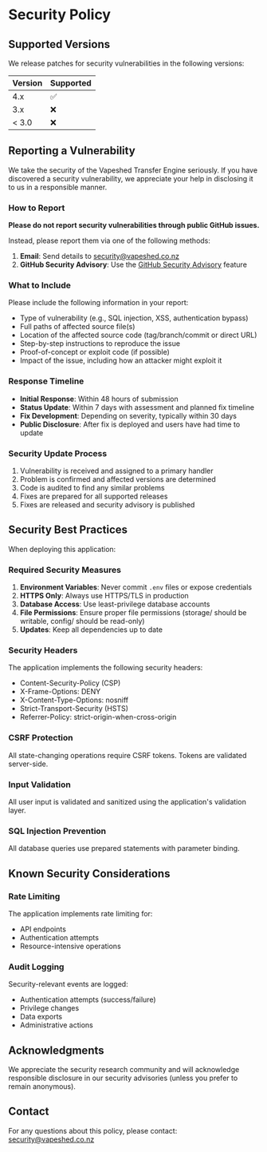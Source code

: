 # Security Policy

## Supported Versions

We release patches for security vulnerabilities in the following versions:

| Version | Supported          |
| ------- | ------------------ |
| 4.x     | :white_check_mark: |
| 3.x     | :x:                |
| < 3.0   | :x:                |

## Reporting a Vulnerability

We take the security of the Vapeshed Transfer Engine seriously. If you have discovered a security vulnerability, we appreciate your help in disclosing it to us in a responsible manner.

### How to Report

**Please do not report security vulnerabilities through public GitHub issues.**

Instead, please report them via one of the following methods:

1. **Email**: Send details to security@vapeshed.co.nz
2. **GitHub Security Advisory**: Use the [GitHub Security Advisory](https://github.com/pearcestephens/vapeshed_transfer/security/advisories/new) feature

### What to Include

Please include the following information in your report:

- Type of vulnerability (e.g., SQL injection, XSS, authentication bypass)
- Full paths of affected source file(s)
- Location of the affected source code (tag/branch/commit or direct URL)
- Step-by-step instructions to reproduce the issue
- Proof-of-concept or exploit code (if possible)
- Impact of the issue, including how an attacker might exploit it

### Response Timeline

- **Initial Response**: Within 48 hours of submission
- **Status Update**: Within 7 days with assessment and planned fix timeline
- **Fix Development**: Depending on severity, typically within 30 days
- **Public Disclosure**: After fix is deployed and users have had time to update

### Security Update Process

1. Vulnerability is received and assigned to a primary handler
2. Problem is confirmed and affected versions are determined
3. Code is audited to find any similar problems
4. Fixes are prepared for all supported releases
5. Fixes are released and security advisory is published

## Security Best Practices

When deploying this application:

### Required Security Measures

1. **Environment Variables**: Never commit `.env` files or expose credentials
2. **HTTPS Only**: Always use HTTPS/TLS in production
3. **Database Access**: Use least-privilege database accounts
4. **File Permissions**: Ensure proper file permissions (storage/ should be writable, config/ should be read-only)
5. **Updates**: Keep all dependencies up to date

### Security Headers

The application implements the following security headers:
- Content-Security-Policy (CSP)
- X-Frame-Options: DENY
- X-Content-Type-Options: nosniff
- Strict-Transport-Security (HSTS)
- Referrer-Policy: strict-origin-when-cross-origin

### CSRF Protection

All state-changing operations require CSRF tokens. Tokens are validated server-side.

### Input Validation

All user input is validated and sanitized using the application's validation layer.

### SQL Injection Prevention

All database queries use prepared statements with parameter binding.

## Known Security Considerations

### Rate Limiting

The application implements rate limiting for:
- API endpoints
- Authentication attempts
- Resource-intensive operations

### Audit Logging

Security-relevant events are logged:
- Authentication attempts (success/failure)
- Privilege changes
- Data exports
- Administrative actions

## Acknowledgments

We appreciate the security research community and will acknowledge responsible disclosure in our security advisories (unless you prefer to remain anonymous).

## Contact

For any questions about this policy, please contact: security@vapeshed.co.nz
